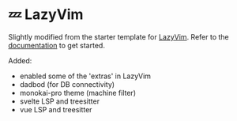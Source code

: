 # 💤 LazyVim

Slightly modified from the starter template for [LazyVim](https://github.com/LazyVim/LazyVim).
Refer to the [documentation](https://lazyvim.github.io/installation) to get started.

Added:

- enabled some of the 'extras' in LazyVim
- dadbod (for DB connectivity)
- monokai-pro theme (machine filter)
- svelte LSP and treesitter
- vue LSP and treesitter
